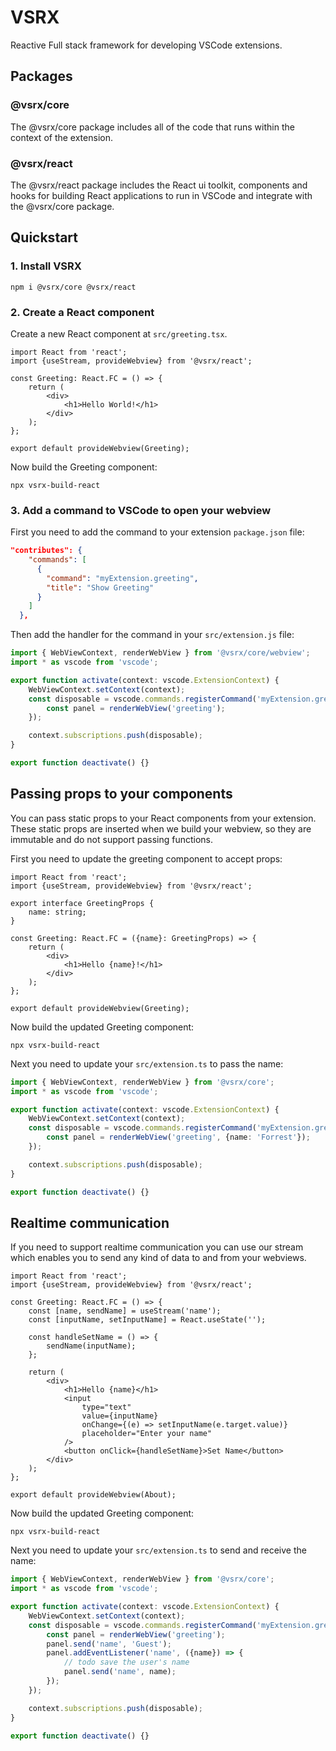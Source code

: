 # VSRX

Reactive Full stack framework for developing VSCode extensions.

## Packages

### @vsrx/core

The @vsrx/core package includes all of the code that runs within the context of the extension.

### @vsrx/react

The @vsrx/react package includes the React ui toolkit, components and hooks for building React applications to run in VSCode and integrate with
the @vsrx/core package.

## Quickstart

### 1. Install VSRX

```shell
npm i @vsrx/core @vsrx/react
```

### 2. Create a React component

Create a new React component at `src/greeting.tsx`.

```tsx
import React from 'react';
import {useStream, provideWebview} from '@vsrx/react';

const Greeting: React.FC = () => {
    return (
        <div>
            <h1>Hello World!</h1>
        </div>
    );
};

export default provideWebview(Greeting);
```

Now build the Greeting component:

```shell
npx vsrx-build-react
```

### 3. Add a command to VSCode to open your webview

First you need to add the command to your extension `package.json` file:

```json
"contributes": {
    "commands": [
      {
        "command": "myExtension.greeting",
        "title": "Show Greeting"
      }
    ]
  },
```

Then add the handler for the command in your `src/extension.js` file:

```typescript
import { WebViewContext, renderWebView } from '@vsrx/core/webview';
import * as vscode from 'vscode';

export function activate(context: vscode.ExtensionContext) {
    WebViewContext.setContext(context);
    const disposable = vscode.commands.registerCommand('myExtension.greeting', () => {
        const panel = renderWebView('greeting');
    });

    context.subscriptions.push(disposable);
}

export function deactivate() {}
```

## Passing props to your components

You can pass static props to your React components from your extension. These static props are inserted when we build your webview, so they are immutable and do not support passing functions.

First you need to update the greeting component to accept props:

```tsx
import React from 'react';
import {useStream, provideWebview} from '@vsrx/react';

export interface GreetingProps {
    name: string;
}

const Greeting: React.FC = ({name}: GreetingProps) => {
    return (
        <div>
            <h1>Hello {name}!</h1>
        </div>
    );
};

export default provideWebview(Greeting);
```

Now build the updated Greeting component:

```shell
npx vsrx-build-react
```

Next you need to update your `src/extension.ts` to pass the name:

```typescript
import { WebViewContext, renderWebView } from '@vsrx/core';
import * as vscode from 'vscode';

export function activate(context: vscode.ExtensionContext) {
    WebViewContext.setContext(context);
    const disposable = vscode.commands.registerCommand('myExtension.greeting', () => {
        const panel = renderWebView('greeting', {name: 'Forrest'});
    });

    context.subscriptions.push(disposable);
}

export function deactivate() {}
```

## Realtime communication

If you need to support realtime communication you can use our stream which enables you to send any kind of data to and from your webviews.

```tsx
import React from 'react';
import {useStream, provideWebview} from '@vsrx/react';

const Greeting: React.FC = () => {
    const [name, sendName] = useStream('name');
    const [inputName, setInputName] = React.useState('');

    const handleSetName = () => {
        sendName(inputName);
    };

    return (
        <div>
            <h1>Hello {name}</h1>
            <input 
                type="text" 
                value={inputName} 
                onChange={(e) => setInputName(e.target.value)} 
                placeholder="Enter your name" 
            />
            <button onClick={handleSetName}>Set Name</button>
        </div>
    );
};

export default provideWebview(About);
```


Now build the updated Greeting component:

```shell
npx vsrx-build-react
```

Next you need to update your `src/extension.ts` to send and receive the name:

```typescript
import { WebViewContext, renderWebView } from '@vsrx/core';
import * as vscode from 'vscode';

export function activate(context: vscode.ExtensionContext) {
    WebViewContext.setContext(context);
    const disposable = vscode.commands.registerCommand('myExtension.greeting', () => {
        const panel = renderWebView('greeting');
        panel.send('name', 'Guest');
        panel.addEventListener('name', ({name}) => {
            // todo save the user's name
            panel.send('name', name);
        });
    });

    context.subscriptions.push(disposable);
}

export function deactivate() {}
```
